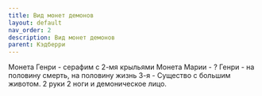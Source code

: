 ```yaml
---
title: Вид монет демонов
layout: default
nav_order: 2
description: Вид монет демонов
parent: Кэдберри
---
```


Монета Генри - серафим с 2-мя крыльями
Монета Марии - ?
Генри - на половину смерть, на половину жизнь
3-я - Существо с большим животом. 2 руки 2 ноги и демоническое лицо. 
